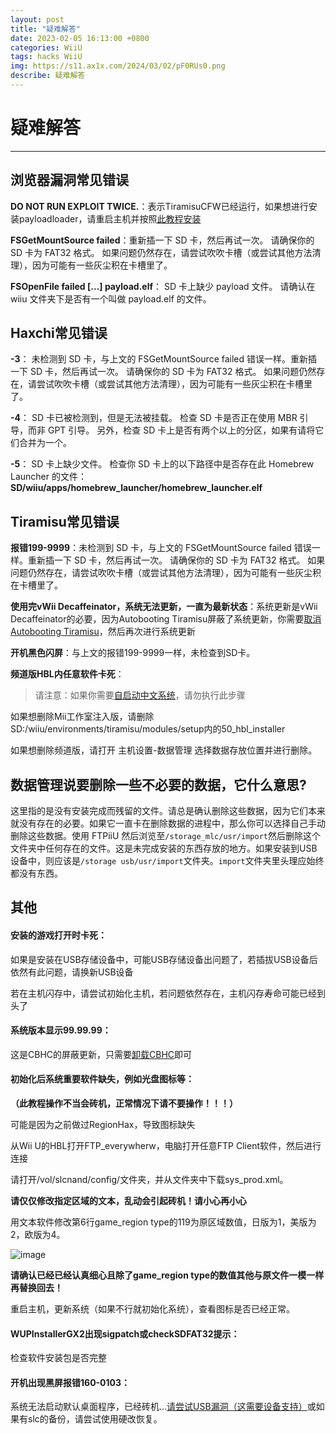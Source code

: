 ```yaml
---
layout: post
title: "疑难解答"
date: 2023-02-05 16:13:00 +0800
categories: WiiU
tags: hacks WiiU
img: https://s11.ax1x.com/2024/03/02/pF0RUs0.png
describe: 疑难解答
---
```


# 疑难解答

<hr />

## 浏览器漏洞常见错误

**DO NOT RUN EXPLOIT TWICE.**：表示TiramisuCFW已经运行，如果想进行安装payloadloader，请重启主机并按照[此教程安装](https://wiiu.1919810.com/wiiu/2023/02/05/Hack-Tiramisu.html)

**FSGetMountSource failed**：重新插一下 SD 卡，然后再试一次。 请确保你的 SD 卡为 FAT32 格式。 如果问题仍然存在，请尝试吹吹卡槽（或尝试其他方法清理），因为可能有一些灰尘积在卡槽里了。

**FSOpenFile failed […] payload.elf**： SD 卡上缺少 payload 文件。 请确认在 wiiu 文件夹下是否有一个叫做 payload.elf 的文件。

## Haxchi常见错误

**-3**： 未检测到 SD 卡，与上文的 FSGetMountSource failed 错误一样。重新插一下 SD 卡，然后再试一次。 请确保你的 SD 卡为 FAT32 格式。 如果问题仍然存在，请尝试吹吹卡槽（或尝试其他方法清理），因为可能有一些灰尘积在卡槽里了。

**-4**： SD 卡已被检测到，但是无法被挂载。 检查 SD 卡是否正在使用 MBR 引导，而非 GPT 引导。 另外，检查 SD 卡上是否有两个以上的分区，如果有请将它们合并为一个。

**-5**： SD 卡上缺少文件。 检查你 SD 卡上的以下路径中是否存在此 Homebrew Launcher 的文件：**SD/wiiu/apps/homebrew_launcher/homebrew_launcher.elf**

## Tiramisu常见错误

**报错199-9999**：未检测到 SD 卡，与上文的 FSGetMountSource failed 错误一样。重新插一下 SD 卡，然后再试一次。 请确保你的 SD 卡为 FAT32 格式。 如果问题仍然存在，请尝试吹吹卡槽（或尝试其他方法清理），因为可能有一些灰尘积在卡槽里了。

**使用完vWii Decaffeinator，系统无法更新，一直为最新状态**：系统更新是vWii Decaffeinator的必要，因为Autobooting Tiramisu屏蔽了系统更新，你需要[取消Autobooting Tiramisu](https://wiiu.1919810.com/wiiu/2023/02/01/uninstall-PayloadLoader.html#%E5%8F%96%E6%B6%88%E8%87%AA%E5%90%AF%E5%8A%A8tiramisu)，然后再次进行系统更新

**开机黑色闪屏**：与上文的报错199-9999一样，未检查到SD卡。

**频道版HBL内任意软件卡死**：

> 请注意：如果你需要[自启动中文系统](https://wiiu.1919810.com/wiiu/2023/02/04/install-CHJsystem.html#%E5%BC%80%E6%9C%BA%E8%87%AA%E5%8A%A8%E6%8C%82%E8%BD%BD)，请勿执行此步骤

如果想删除Mii工作室注入版，请删除SD:/wiiu/environments/tiramisu/modules/setup内的50_hbl_installer

如果想删除频道版，请打开 主机设置-数据管理 选择数据存放位置并进行删除。

## 数据管理说要删除一些不必要的数据，它什么意思?

这里指的是没有安装完成而残留的文件。请总是确认删除这些数据，因为它们本来就没有存在的必要。如果它一直卡在删除数据的进程中，那么你可以选择自己手动删除这些数据。使用 FTPiiU 然后浏览至​```/storage_mlc/usr/import​```然后删除这个文件夹中任何存在的文件。这是未完成安装的东西存放的地方。如果安装到USB设备中，则应该是​```/storage usb/usr/import​```文件夹。​```import​```文件夹里头理应始终都没有东西。

## 其他

#### 安装的游戏打开时卡死：

如果是安装在USB存储设备中，可能USB存储设备出问题了，若插拔USB设备后依然有此问题，请换新USB设备

若在主机闪存中，请尝试初始化主机，若问题依然存在，主机闪存寿命可能已经到头了

#### 系统版本显示99.99.99：

这是CBHC的屏蔽更新，只需要[卸载CBHC](https://wiiu.1919810.com/wiiu/2023/02/01/uninstall-CBHC.html)即可

#### 初始化后系统重要软件缺失，例如光盘图标等：

**（此教程操作不当会砖机，正常情况下请不要操作！！！）**

可能是因为之前做过RegionHax，导致图标缺失

从Wii U的HBL打开FTP_everywherw，电脑打开任意FTP Client软件，然后进行连接

请打开/vol/slcnand/config/文件夹，并从文件夹中下载sys_prod.xml。

**请仅仅修改指定区域的文本，乱动会引起砖机！请小心再小心**

用文本软件修改第6行game_region type的119为原区域数值，日版为1，美版为2，欧版为4。

![image](https://user-images.githubusercontent.com/68946023/162920585-114d1dc9-91bf-463e-bfc3-a6a23d5f64f1.png)

**请确认已经已经认真细心且除了game_region type的数值其他与原文件一模一样再替换回去！**

重启主机，更新系统（如果不行就初始化系统），查看图标是否已经正常。

#### WUPInstallerGX2出现sigpatch或checkSDFAT32提示：

检查软件安装包是否完整

#### 开机出现黑屏报错160-0103：

系统无法启动默认桌面程序，已经砖机...[请尝试USB漏洞（这需要设备支持）](https://wiiu.1919810.com/wiiu/2023/02/01/udpih.html)或如果有slc的备份，请尝试使用硬改恢复。
